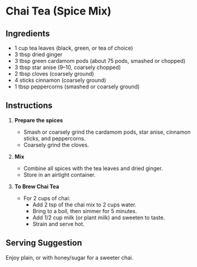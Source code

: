 # Chai Tea (Spice Mix)

## Ingredients
- 1 cup tea leaves (black, green, or tea of choice)  
- 3 tbsp dried ginger  
- 3 tbsp green cardamom pods (about 75 pods, smashed or chopped)  
- 3 tbsp star anise (9–10, coarsely chopped)  
- 2 tbsp cloves (coarsely ground)  
- 4 sticks cinnamon (coarsely ground)  
- 1 tbsp peppercorns (smashed or coarsely ground)  

## Instructions
1. **Prepare the spices**  
   - Smash or coarsely grind the cardamom pods, star anise, cinnamon sticks, and peppercorns.  
   - Coarsely grind the cloves.  

2. **Mix**  
   - Combine all spices with the tea leaves and dried ginger.  
   - Store in an airtight container.  

3. **To Brew Chai Tea**  
   - For 2 cups of chai:  
     - Add 2 tsp of the chai mix to 2 cups water.  
     - Bring to a boil, then simmer for 5 minutes.  
     - Add 1/2 cup milk (or plant milk) and sweeten to taste.  
     - Strain and serve hot.  

## Serving Suggestion
Enjoy plain, or with honey/sugar for a sweeter chai.